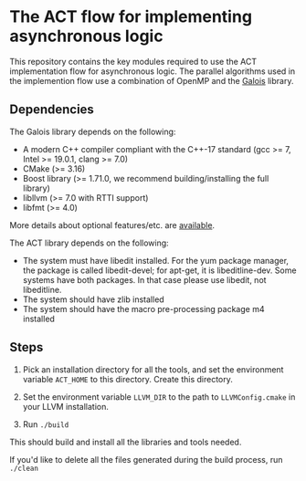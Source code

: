 # The ACT flow for implementing asynchronous logic

This repository contains the key modules required to use the ACT implementation flow for asynchronous logic.
The parallel algorithms used in the implemention flow use a combination of OpenMP and the [Galois](https://github.com/IntelligentSoftwareSystems/Galois)
library. 

## Dependencies

The Galois library depends on the following:

* A modern C++ compiler compliant with the C++-17 standard (gcc >= 7, Intel >= 19.0.1, clang >= 7.0)
* CMake (>= 3.16)
* Boost library (>= 1.71.0, we recommend building/installing the full library)
* libllvm (>= 7.0 with RTTI support)
* libfmt (>= 4.0)

More details about optional features/etc. are [available](https://github.com/IntelligentSoftwareSystems/Galois).

The ACT library depends on the following:

* The system must have libedit installed. For the yum package manager, the package is called libedit-devel; for apt-get, it is libeditline-dev. Some systems have both packages. In that case please use libedit, not libeditline.
* The system should have zlib installed
* The system should have the macro pre-processing package m4 installed


## Steps

1. Pick an installation directory for all the tools, and set the environment variable `ACT_HOME` to this directory. Create this directory.

2. Set the environment variable `LLVM_DIR` to the path to `LLVMConfig.cmake` in your LLVM installation.

3. Run `./build`

This should build and install all the libraries and tools needed.

If you'd like to delete all the files generated during the build process, run `./clean`

